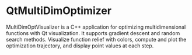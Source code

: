 # QtMultiDimOptimizer
MultiDimOptVisualizer is a C++ application for optimizing multidimensional functions with Qt visualization. It supports gradient descent and random search methods. Visualize function relief with colors, compute and plot the optimization trajectory, and display point values at each step.
